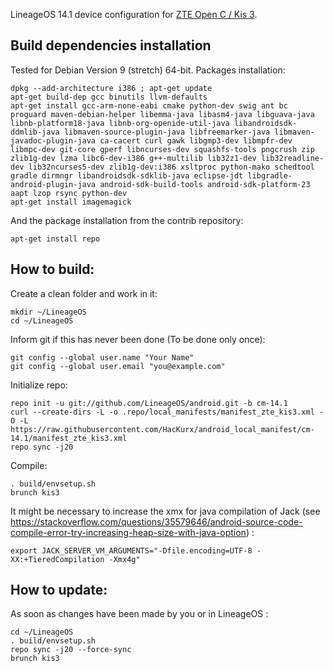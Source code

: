 LineageOS 14.1 device configuration for [ZTE Open C / Kis 3](https://hackurx.wordpress.com/2018/11/20/lineageos-14-1-pour-le-zte-open-c-kis-3/).

Build dependencies installation
-------------------------------

Tested for Debian Version 9 (stretch) 64-bit.
Packages installation:

    dpkg --add-architecture i386 ; apt-get update
    apt-get build-dep gcc binutils llvm-defaults
    apt-get install gcc-arm-none-eabi cmake python-dev swig ant bc proguard maven-debian-helper libemma-java libasm4-java libguava-java libnb-platform18-java libnb-org-openide-util-java libandroidsdk-ddmlib-java libmaven-source-plugin-java libfreemarker-java libmaven-javadoc-plugin-java ca-cacert curl gawk libgmp3-dev libmpfr-dev libmpc-dev git-core gperf libncurses-dev squashfs-tools pngcrush zip zlib1g-dev lzma libc6-dev-i386 g++-multilib lib32z1-dev lib32readline-dev lib32ncurses5-dev zlib1g-dev:i386 xsltproc python-mako schedtool gradle dirmngr libandroidsdk-sdklib-java eclipse-jdt libgradle-android-plugin-java android-sdk-build-tools android-sdk-platform-23 aapt lzop rsync python-dev
    apt-get install imagemagick

And the package installation from the contrib repository:

    apt-get install repo

How to build:
-------------

Create a clean folder and work in it:

    mkdir ~/LineageOS
    cd ~/LineageOS

Inform git if this has never been done (To be done only once):

    git config --global user.name "Your Name"
    git config --global user.email "you@example.com"

Initialize repo:

    repo init -u git://github.com/LineageOS/android.git -b cm-14.1
    curl --create-dirs -L -o .repo/local_manifests/manifest_zte_kis3.xml -O -L https://raw.githubusercontent.com/HacKurx/android_local_manifest/cm-14.1/manifest_zte_kis3.xml
    repo sync -j20

Compile:

    . build/envsetup.sh
    brunch kis3

It might be necessary to increase the xmx for java compilation of Jack (see https://stackoverflow.com/questions/35579646/android-source-code-compile-error-try-increasing-heap-size-with-java-option) :

    export JACK_SERVER_VM_ARGUMENTS="-Dfile.encoding=UTF-8 -XX:+TieredCompilation -Xmx4g"

How to update:
--------------

As soon as changes have been made by you or in LineageOS :

    cd ~/LineageOS
    . build/envsetup.sh
    repo sync -j20 --force-sync
    brunch kis3
